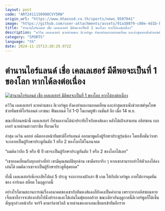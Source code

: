 ```yaml
---
layout: post
code: "ART2411150908CVY5RW"
origin_url: "https://www.khaosod.co.th/sports/news_9507041"
image: "https://github.com/user-attachments/assets/91a38079-c80e-4d1b-bac7-2f0dbf968f08"
title: "ตำนานไอร์แลนด์ เชื่อ เคลเลเฮอร์ มีดีพอจะเป็นที่ 1 ของโลก หากได้ลงต่อเนื่อง"
description: "ควิวีน เคลเลเฮอร์ นายด่านของ ลิเวอร์พูล ยังคงทำผลงานยอดเยี่ยม และล่าสุดเขาเพิ่งช่วยเซฟจุดโทษ ช่วยทีมชาติไอร์แลนด์ เอาชนะ ฟินแลนด์ ไป 1-0 ในเกมยูฟ่า"
category: "SPORTS"
language: "th"
date: 2024-11-15T13:20:29.972Z
---
```


# ตำนานไอร์แลนด์ เชื่อ เคลเลเฮอร์ มีดีพอจะเป็นที่ 1 ของโลก หากได้ลงต่อเนื่อง

[![ตำนานไอร์แลนด์ เชื่อ เคลเลเฮอร์ มีดีพอจะเป็นที่ 1 ของโลก หากได้ลงต่อเนื่อง](https://www.khaosod.co.th/wpapp/uploads/2024/11/do.jpg "ตำนานไอร์แลนด์ เชื่อ เคลเลเฮอร์ มีดีพอจะเป็นที่ 1 ของโลก หากได้ลงต่อเนื่อง")](https://www.khaosod.co.th/wpapp/uploads/2024/11/do.jpg)

ควิวีน เคลเลเฮอร์ นายด่านของ ลิเวอร์พูล ยังคงทำผลงานยอดเยี่ยม และล่าสุดเขาเพิ่งช่วยเซฟจุดโทษ ช่วยทีมชาติไอร์แลนด์ เอาชนะ ฟินแลนด์ ไป 1-0 ในเกมยูฟ่า เนชันส์ ลีก เมื่อ 14 พ.ย.

ขณะที่ก่อนหน้านี้ เคลเลเฮอร์ ก็ทำผลงานได้น่าประทับใจกับหงส์แดง หลังได้เฝ้าเสาแทน อลิสซอน เบกเกอร์ นายด่านชาวบราซิล ที่บาดเจ็บ

ล่าสุด เควิน ดอยล์ อดีตกองหน้าทีมชาติไอร์แลนด์ ออกมาพูดถึงผู้รักษาประตูรุ่นน้อง โดยเชื่อมั่นว่าเขาจะกลายเป็นผู้รักษาประตูอันดับ 1 หรือ 2 ของโลกได้ในอนาคต

“ผมคิดว่าอีก 5 หรือ 6 ปี เขาจะเป็นผู้รักษาประตูอันดับ 1 หรือ 2 ของโลกได้เลย”

“เขายอดเยี่ยมกับทุกอย่างที่ทำ เขามีคุณสมบัติทุกด้าน เขามีครบจริง ๆ หากเขาสามารถทำให้ตัวเองได้ลงเล่นได้ ผมคิดวาเขาจะเป็นผู้รักษาประตูที่สุดยอด”

ทั้งนี้ เคลเลเฮอร์เพิ่งจะเสียไปแค่ 5 ประตู จากการลงเฝ้าเสา 8 เกม ให้กับลิเวอร์พูล ภายใต้การคุมทีมของ อาร์เนอ สล็อต ในฤดูกาลนี้

อย่างไรก็ตามสถานการณ์เรื่องอนาคตของเขากับทีมหงส์แดงก็ยังคงเป็นคำถาม เพราะหากอลิสซอนหายเจ็บเขาก็อาจจะต้องกลับไปนั่งสำรองและได้เล่นในฟุตบอลถ้วย ขณะเดียวกันฤดูกาลนี้ลิเวอร์พูลก็ได้เซ็นสัญญาล่วงหน้ากับ จอร์จี มามาร์ดาชวิลลี นายด่านของบาเลนเซียมาเข้าทีมอีกราย